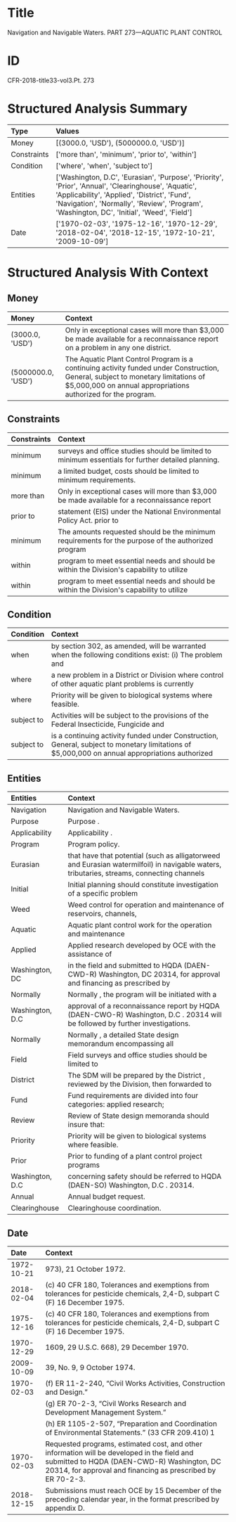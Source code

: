 # Title

 Navigation and Navigable Waters. PART 273—AQUATIC PLANT CONTROL


# ID

 CFR-2018-title33-vol3.Pt. 273


# Structured Analysis Summary

| Type        | Values                                                                                                                                                                                                                                             |
|:------------|:---------------------------------------------------------------------------------------------------------------------------------------------------------------------------------------------------------------------------------------------------|
| Money       | [(3000.0, 'USD'), (5000000.0, 'USD')]                                                                                                                                                                                                              |
| Constraints | ['more than', 'minimum', 'prior to', 'within']                                                                                                                                                                                                     |
| Condition   | ['where', 'when', 'subject to']                                                                                                                                                                                                                    |
| Entities    | ['Washington, D.C', 'Eurasian', 'Purpose', 'Priority', 'Prior', 'Annual', 'Clearinghouse', 'Aquatic', 'Applicability', 'Applied', 'District', 'Fund', 'Navigation', 'Normally', 'Review', 'Program', 'Washington, DC', 'Initial', 'Weed', 'Field'] |
| Date        | ['1970-02-03', '1975-12-16', '1970-12-29', '2018-02-04', '2018-12-15', '1972-10-21', '2009-10-09']                                                                                                                                                 |


# Structured Analysis With Context

 


## Money

| Money              | Context                                                                                                                                                                                           |
|:-------------------|:--------------------------------------------------------------------------------------------------------------------------------------------------------------------------------------------------|
| (3000.0, 'USD')    | Only in exceptional cases will more than $3,000 be made available for a reconnaissance report on a problem in any one district.                                                                   |
| (5000000.0, 'USD') | The Aquatic Plant Control Program is a continuing activity funded under Construction, General, subject to monetary limitations of $5,000,000 on annual appropriations authorized for the program. |


## Constraints

| Constraints   | Context                                                                                             |
|:--------------|:----------------------------------------------------------------------------------------------------|
| minimum       | surveys and office studies should be limited to minimum  essentials for further detailed planning.  |
| minimum       | a limited budget, costs should be limited to minimum  requirements.                                 |
| more than     | Only in exceptional cases will  more than $3,000 be made available for a reconnaissance report      |
| prior to      | statement (EIS) under the National Environmental Policy Act. prior to                               |
| minimum       | The amounts requested should be the  minimum requirements for the purpose of the authorized program |
| within        | program to meet essential needs and should be within  the Division's capability to utilize          |
| within        | program to meet essential needs and should be within  the Division's capability to utilize          |


## Condition

| Condition   | Context                                                                                                                                        |
|:------------|:-----------------------------------------------------------------------------------------------------------------------------------------------|
| when        | by section 302, as amended, will be warranted when the following conditions exist: (i) The problem and                                         |
| where       | a new problem in a District or Division where control of other aquatic plant problems is currently                                             |
| where       | Priority will be given to biological systems  where  feasible.                                                                                 |
| subject to  | Activities will be  subject to the provisions of the Federal Insecticide, Fungicide and                                                        |
| subject to  | is a continuing activity funded under Construction, General, subject to monetary limitations of $5,000,000 on annual appropriations authorized |


## Entities

| Entities        | Context                                                                                                                                   |
|:----------------|:------------------------------------------------------------------------------------------------------------------------------------------|
| Navigation      | Navigation  and Navigable Waters.                                                                                                         |
| Purpose         | Purpose .                                                                                                                                 |
| Applicability   | Applicability .                                                                                                                           |
| Program         | Program  policy.                                                                                                                          |
| Eurasian        | that have that potential (such as alligatorweed and Eurasian watermilfoil) in navigable waters, tributaries, streams, connecting channels |
| Initial         | Initial planning should constitute investigation of a specific problem                                                                    |
| Weed            | Weed control for operation and maintenance of reservoirs, channels,                                                                       |
| Aquatic         | Aquatic plant control work for the operation and maintenance                                                                              |
| Applied         | Applied research developed by OCE with the assistance of                                                                                  |
| Washington, DC  | in the field and submitted to HQDA (DAEN-CWD-R) Washington, DC 20314, for approval and financing as prescribed by                         |
| Normally        | Normally , the program will be initiated with a                                                                                           |
| Washington, D.C | approval of a reconnaissance report by HQDA (DAEN-CWO-R) Washington, D.C . 20314 will be followed by further investigations.              |
| Normally        | Normally , a detailed State design memorandum encompassing all                                                                            |
| Field           | Field surveys and office studies should be limited to                                                                                     |
| District        | The SDM will be prepared by the  District , reviewed by the Division, then forwarded to                                                   |
| Fund            | Fund requirements are divided into four categories: applied research;                                                                     |
| Review          | Review  of State design memoranda should insure that:                                                                                     |
| Priority        | Priority  will be given to biological systems where feasible.                                                                             |
| Prior           | Prior to funding of a plant control project programs                                                                                      |
| Washington, D.C | concerning safety should be referred to HQDA (DAEN-SO) Washington, D.C . 20314.                                                           |
| Annual          | Annual  budget request.                                                                                                                   |
| Clearinghouse   | Clearinghouse  coordination.                                                                                                              |


## Date

| Date       | Context                                                                                                                                                                                                  |
|:-----------|:---------------------------------------------------------------------------------------------------------------------------------------------------------------------------------------------------------|
| 1972-10-21 | 973), 21 October 1972.                                                                                                                                                                                   |
| 2018-02-04 | (c) 40 CFR 180, Tolerances and exemptions from tolerances for pesticide chemicals, 2,4-D, subpart C (F) 16 December 1975.                                                                                |
| 1975-12-16 | (c) 40 CFR 180, Tolerances and exemptions from tolerances for pesticide chemicals, 2,4-D, subpart C (F) 16 December 1975.                                                                                |
| 1970-12-29 | 1609, 29 U.S.C. 668), 29 December 1970.                                                                                                                                                                  |
| 2009-10-09 | 39, No. 9, 9 October 1974.                                                                                                                                                                               |
| 1970-02-03 | (f) ER 11-2-240, &#8220;Civil Works Activities, Construction and Design.&#8221;                                                                                                                          |
|            |           (g) ER 70-2-3, &#8220;Civil Works Research and Development Management System.&#8221;                                                                                                           |
|            |           (h) ER 1105-2-507, &#8220;Preparation and Coordination of Environmental Statements.&#8221; (33 CFR 209.410)&#8201;1                                                                            |
| 1970-02-03 | Requested programs, estimated cost, and other information will be developed in the field and submitted to HQDA (DAEN-CWD-R) Washington, DC 20314, for approval and financing as prescribed by ER 70-2-3. |
| 2018-12-15 | Submissions must reach OCE by 15 December of the preceding calendar year, in the format prescribed by appendix D.                                                                                        |


